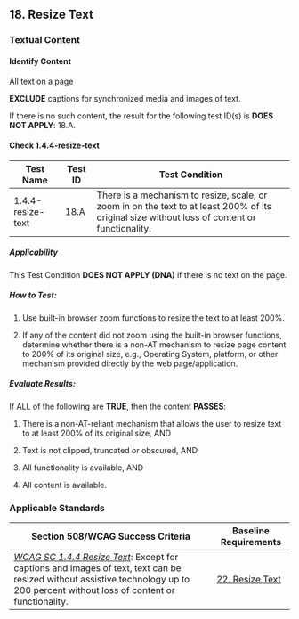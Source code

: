 ## 18. Resize Text

### Textual Content

#### Identify Content

All text on a page

**EXCLUDE** captions for synchronized media and images of text.

If there is no such content, the result for the following test ID(s) is **DOES NOT APPLY**: 18.A.

#### Check 1.4.4-resize-text 

| Test Name         | Test ID | Test Condition                                                                                                                                                                             |
|-------------------|---------|--------------------------------------------------------------------------------------------------------------------------------------------------------------------------------------------|
| 1.4.4-resize-text | 18.A    | <span id="OLE_LINK111" class="anchor"></span>There is a mechanism to resize, scale, or zoom in on the text to at least 200% of its original size without loss of content or functionality. |

##### Applicability

This Test Condition **DOES NOT APPLY (DNA)** if there is no text on the page.

##### How to Test:

1.  Use built-in browser zoom functions to resize the text to at least 200%.

2.  If any of the content did not zoom using the built-in browser functions, determine whether there is a non-AT mechanism to resize page content to 200% of its original size, e.g., Operating System, platform, or other mechanism provided directly by the web page/application.

##### Evaluate Results:

If ALL of the following are **TRUE**, then the content **PASSES**:

1.  There is a non-AT-reliant mechanism that allows the user to resize text to at least 200% of its original size, AND

2.  Text is not clipped, truncated or obscured, AND

3.  All functionality is available, AND

4.  All content is available.

### Applicable Standards

| Section 508/WCAG Success Criteria                                                                                                                                                                                                                                | Baseline Requirements                                                                                                                                             |
|------------------------------------------------------------------------------------------------------------------------------------------------------------------------------------------------------------------------------------------------------------------|-------------------------------------------------------------------------------------------------------------------------------------------------------------------|
| [*WCAG SC 1.4.4 Resize Text*](https://www.w3.org/TR/UNDERSTANDING-WCAG20/visual-audio-contrast-scale.html): Except for captions and images of text, text can be resized without assistive technology up to 200 percent without loss of content or functionality. | [22. Resize Text](https://section508coordinators.github.io/ICTTestingBaseline/22Resize.htmlhttps:/www.w3.org/TR/UNDERSTANDING-WCAG20/media-equiv-audio-desc.html) |
